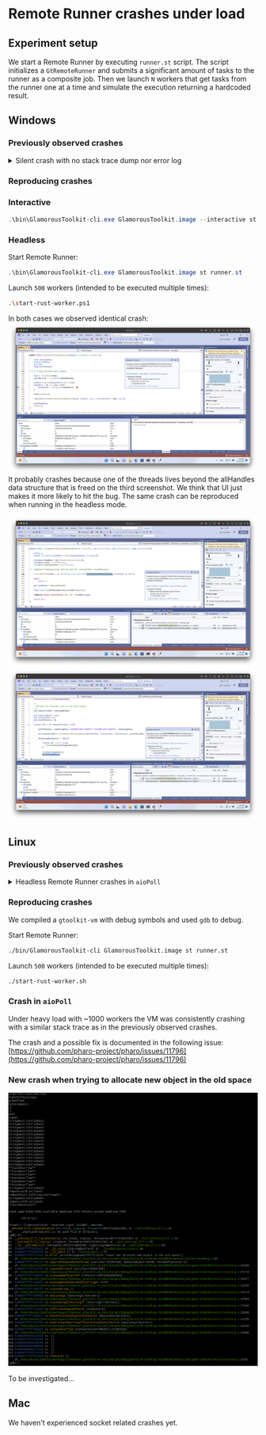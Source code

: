 # Remote Runner crashes under load

## Experiment setup
We start a Remote Runner by executing `runner.st` script. The script initializes a `GtRemoteRunner` and submits a significant amount of tasks to the runner as a composite job.  Then we launch `N` workers that get tasks from the runner one at a time and simulate the execution returning a hardcoded result.

## Windows

### Previously observed crashes

<details>
    <summary>Silent crash with no stack trace dump nor error log</summary>
    Under socket load we observed strange crashes with no trace. The crashes are more frequent in an interactive mode. However, we also observed mysterious silent crashes in non-interactive mode. The running hypothesis is that Winit's OS event handling interferes with those of sockets.
</details>

### Reproducing crashes

### Interactive

```powershell
.\bin\GlamorousToolkit-cli.exe GlamorousToolkit.image --interactive st runner.st
```

### Headless

Start Remote Runner:
```powershell
.\bin\GlamorousToolkit-cli.exe GlamorousToolkit.image st runner.st
```
Launch `500` workers (intended to be executed multiple times):
```bash
.\start-rust-worker.ps1
```

In both cases we observed identical crash:
![windows-socket-crash-1](figures/Screenshot%202022-10-17%20at%2014.38.15.png)
It probably crashes because one of the threads lives beyond the allHandles data structure that is freed on the third screenshot. We think that UI just makes it more likely to hit the bug. The same crash can be reproduced when running in the headless mode.

![windows-socket-crash-2](figures/Screenshot%202022-10-17%20at%2014.39.01.png)
![windows-socket-crash-3](figures/Screenshot%202022-10-17%20at%2014.39.53.png)

## Linux

### Previously observed crashes

<details>
  <summary>Headless Remote Runner crashes in <code>aioPoll</code></summary>

```
PharoVM version:5.0-Pharo 9.0.13 built on Jul 10 2022 21:19:37 Compiler: 4.2.1 Compatible Clang 6.0.0 (tags/RELEASE_600/final) 4.2.1 Compatible Clang 6.0.0 (tags/RELEASE_600/final) [Production Spur 64-bit VM]
Built from: CoInterpreter * VMMaker-tonel.1 uuid: dca5e3af-db9f-0d00-8579-c0b10d9d0195 Jul 10 2022
With:StackToRegisterMappingCogit * VMMaker-tonel.1 uuid: dca5e3af-db9f-0d00-8579-c0b10d9d0195 Jul 10 2022
Revision: v9.0.13-4-ge0b19ce - Commit: e0b19ce - Date: 2022-03-30 09:53:45 +02:00

C stack backtrace & registers:
rax 0x7fb0eee02c50 rbx 0x00000000 rcx 0x7fb0f100e280 rdx 0x00000004
rdi 0x00000000 rsi 0x00000000 rbp 0x00000004 rsp 0x7ffebb99ee70
r8  0x7fb0f0d53e31 r9  0x00000000 r10 0x7ffebb99ef60 r11 0x00000000
r12 0x7fb0f0d4a170 r13 0x7fb0f1012280 r14 0x00000000 r15 0x00000001
rip 0x7fb0eee02c64
*/home/ubuntu/gt/bin/../lib/../lib/libSocketPlugin.so(+0x9c64)[0x7fb0eee02c64]
/home/ubuntu/gt/bin/../lib/libPharoVMCore.so(reportStackState+0x11e)[0x7fb0f0d4a53e]
/home/ubuntu/gt/bin/../lib/libPharoVMCore.so(doReport+0xa5)[0x7fb0f0d4a405]
/home/ubuntu/gt/bin/../lib/libPharoVMCore.so(sigsegv+0x14)[0x7fb0f0d4a784]
/lib/x86_64-linux-gnu/libpthread.so.0(+0x14420)[0x7fb0f0c32420]
/home/ubuntu/gt/bin/../lib/../lib/libSocketPlugin.so(+0x9c64)[0x7fb0eee02c64]
/home/ubuntu/gt/bin/../lib/libPharoVMCore.so(aioPoll+0x4de)[0x7fb0f0d49e9e]
/home/ubuntu/gt/bin/../lib/libPharoVMCore.so(ioRelinquishProcessorForMicroseconds+0x34)[0x7fb0f0d463c4]
/home/ubuntu/gt/bin/../lib/libPharoVMCore.so(+0xbc683)[0x7fb0f0d2a683]
[0x1d0efa0ef]
[0x0]

Most recent primitives
write:from:startingAt:count:
write:from:startingAt:count:
write:from:startingAt:count:
write:from:startingAt:count:
write:from:startingAt:count:
write:from:startingAt:count:
write:from:startingAt:count:
write:from:startingAt:count:
write:from:startingAt:count:
write:from:startingAt:count:
write:from:startingAt:count:
write:from:startingAt:count:
write:from:startingAt:count:
write:from:startingAt:count:
write:from:startingAt:count:
  ```
</details>

### Reproducing crashes

We compiled a `gtoolkit-vm` with debug symbols and used `gdb` to debug.

Start Remote Runner:
```bash
./bin/GlamorousToolkit-cli GlamorousToolkit.image st runner.st
```
Launch `500` workers (intended to be executed multiple times):
```bash
./start-rust-worker.sh
```

### Crash in `aioPoll`

Under heavy load with ~1000 workers the VM was consistently crashing with a similar stack trace as in the previously observed crashes. 

The crash and a possible fix is documented in the following issue:
[https://github.com/pharo-project/pharo/issues/11796](https://github.com/pharo-project/pharo/issues/11796)

### New crash when trying to allocate new object in the old space
![linux-allocator-crash](figures/2022-10-13_19-55.png)

To be investigated...

## Mac

We haven't experienced socket related crashes yet.